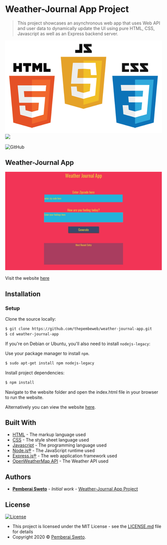﻿# Weather-Journal App Project

> This project showcases an asynchronous web app that uses Web API and user data to dynamically update the UI using pure HTML, CSS, Javascript as well as an Express backend server.

![](html-js-css-logo.png)![](https://upload.wikimedia.org/wikipedia/commons/thumb/d/d9/Node.js_logo.svg/200px-Node.js_logo.svg.png)

![GitHub](https://img.shields.io/github/license/mashape/apistatus.svg)

## Weather-Journal App

![](weather-journal-app-screenshot.jpg)

Visit the website [here](https://thepembeweb.github.io/weather-journal-app/website/index.html)

## Installation

### Setup

Clone the source locally:

```sh
$ git clone https://github.com/thepembeweb/weather-journal-app.git
$ cd weather-journal-app
```
If you're on Debian or Ubuntu, you'll also need to install
`nodejs-legacy`:

Use your package manager to install `npm`.

```sh
$ sudo apt-get install npm nodejs-legacy
```

Install project dependencies:

```sh
$ npm install
```
Navigate to the website folder and open the index.html file in your browser to run the website.

Alternatively you can view the website [here](https://thepembeweb.github.io/weather-journal-app/website/index.html).

## Built With

* [HTML](https://en.wikipedia.org/wiki/HTML) - The markup language used
* [CSS](https://en.wikipedia.org/wiki/Cascading_Style_Sheets) - The style sheet language used
* [Javascript](https://en.wikipedia.org/wiki/JavaScript) - The programming language used
* [Node.js®](https://nodejs.org/) - The JavaScript runtime used
* [Express.js®](https://nodejs.org/) - The web application framework used
* [OpenWeatherMap API](https://openweathermap.org/api/) - The Weather API used

## Authors

* **[Pemberai Sweto](https://github.com/thepembeweb)** - *Initial work* - [Weather-Journal App Project](https://github.com/thepembeweb/weather-journal-app)

## License

[![License](http://img.shields.io/:license-mit-green.svg?style=flat-square)](http://badges.mit-license.org)

- This project is licensed under the MIT License - see the [LICENSE.md](LICENSE.md) file for details
- Copyright 2020 © [Pemberai Sweto](https://github.com/thepembeweb).




